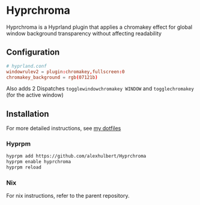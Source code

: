# Hyprchroma
Hyprchroma is a Hyprland plugin that applies a chromakey effect for global window background transparency without affecting readability

## Configuration
```conf
# hyprland.conf
windowrulev2 = plugin:chromakey,fullscreen:0
chromakey_background = rgb(07121b)
```

Also adds 2 Dispatches `togglewindowchromakey WINDOW` and `togglechromakey` (for the active window)

## Installation

For more detailed instructions, see [my dotfiles](https://github.com/alexhulbert/SeaGlass)

### Hyprpm

```sh
hyprpm add https://github.com/alexhulbert/Hyprchroma
hyprpm enable hyprchroma
hyprpm reload
```

### Nix

For nix instructions, refer to the parent repository.
